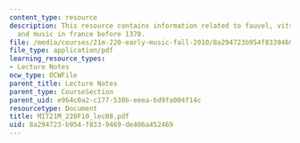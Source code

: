 ```yaml
---
content_type: resource
description: This resource contains information related to fauvel, vitry, machaut
  and music in france before 1370.
file: /media/courses/21m-220-early-music-fall-2010/8a294723b954f8339469de406a452469_MIT21M_220F10_lec08.pdf
file_type: application/pdf
learning_resource_types:
- Lecture Notes
ocw_type: OCWFile
parent_title: Lecture Notes
parent_type: CourseSection
parent_uid: e964c0a2-c177-530b-eeea-6d9fa004f14c
resourcetype: Document
title: MIT21M_220F10_lec08.pdf
uid: 8a294723-b954-f833-9469-de406a452469
---
```

